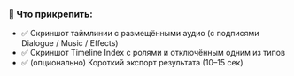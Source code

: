 ### **📎 Что прикрепить:**

- ✅ Скриншот таймлинии с размещёнными аудио (с подписями Dialogue / Music / Effects)
- ✅ Скриншот Timeline Index с ролями и отключённым одним из типов
- ✅ (опционально) Короткий экспорт результата (10–15 сек)